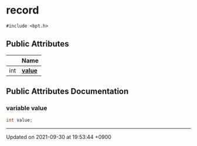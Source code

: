 

# record






`#include <bpt.h>`

## Public Attributes

|                | Name           |
| -------------- | -------------- |
| int | **[value](/Classes/record#variable-value)**  |

## Public Attributes Documentation

### variable value

```cpp
int value;
```


-------------------------------

Updated on 2021-09-30 at 19:53:44 +0900